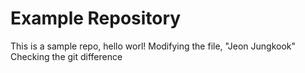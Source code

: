 # Example Repository
This is a sample repo, hello worl!
Modifying the file, "Jeon Jungkook"
Checking the git difference